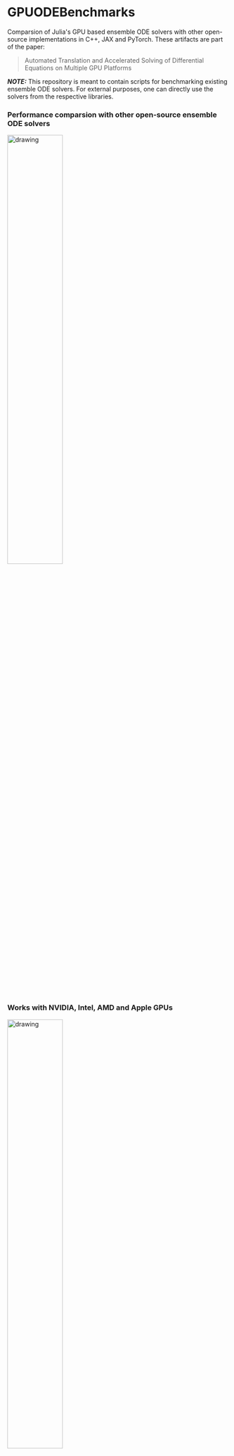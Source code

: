 # GPUODEBenchmarks
Comparsion of Julia's GPU based ensemble ODE solvers with other open-source implementations in C++, JAX and PyTorch. These artifacts are part of the paper:
> Automated Translation and Accelerated Solving of Differential Equations on Multiple GPU Platforms

**_NOTE:_**  This repository is meant to contain scripts for benchmarking existing ensemble ODE solvers. For external purposes, one can directly use the solvers from the respective libraries. 

### Performance comparsion with other open-source ensemble ODE solvers
<img src="https://github.com/utkarsh530/GPUODEBenchmarks/blob/main/paper_artifacts/figures/Lorenz_unadaptive.png" alt="drawing" width="50%"/>

### Works with NVIDIA, Intel, AMD and Apple GPUs
<img src="https://github.com/utkarsh530/GPUODEBenchmarks/blob/main/paper_artifacts/figures/Multi_GPU_unadaptive.png" alt="drawing" width="50%"/>

# Reproduction of the benchmarks
Running the benchmarks requires setting up packages for different programs. Please follow `README_<program>.md` for setting up and installation instructions. After the setup and installation is done, the timings for the ODE solvers can be simply done via the bash script `run_benchmark.sh`. The syntax is:

```console
$ ./run_benchmark.sh -p <program> -d <device> -m <model> -n <max_trajectories>
```

With the acceptable flag arguments as:

```
<program> = {"julia","jax","pytorch","cpp"}
<device> = {"cpu","gpu"}
<model> = {"ode","sde"}
<max_trajectories> = N (Eg. 1024)
```
The script will run the respective program for different trajectories $n$ for $8\le n \le N$, with jumps of multiple of 4. The scripts for JAX, PyTorch and C++ (MPGOS) is available only for GPU ODE solvers.

## Configuring GPU

For the purpose of benchmarking the ODE solvers, the NVIDIA CUDA backend is used. Please ensure that all related drivers and CUDA Toolkit is installed in your workstation. The recommended CUDAToolkit is >= 11. One can check the installation by runnning:

```console
$ nvidia-smi
```
If the toolkit is installed correctly, one will get a message similar to below:

```
+-----------------------------------------------------------------------------+
| NVIDIA-SMI 510.108.03   Driver Version: 510.108.03   CUDA Version: 11.6     |
|-------------------------------+----------------------+----------------------+
| GPU  Name        Persistence-M| Bus-Id        Disp.A | Volatile Uncorr. ECC |
| Fan  Temp  Perf  Pwr:Usage/Cap|         Memory-Usage | GPU-Util  Compute M. |
|                               |                      |               MIG M. |
|===============================+======================+======================|
|   0  Tesla V100-PCIE...  On   | 00000000:D8:00.0 Off |                  Off |
| N/A   28C    P0    25W / 150W |      0MiB / 32768MiB |      0%      Default |
|                               |                      |                  N/A |
+-------------------------------+----------------------+----------------------+
...
```
Additionally, for benchmarking CUDA C++, the NVIDIA CUDA C++ compiler is also required. One can check for the installation as:

```console
$ nvcc
```
When installed successfully, should return something like this:

```
nvcc fatal   : No input files specified; use option --help for more information
```
**_NOTE:_**: For using CUDA with Julia, one can use [CUDA.jl](https://github.com/JuliaGPU/CUDA.jl) directly, as described in the section "Getting started with Julia". It installs the requires binaries automatically.  


## Getting started with Julia

### Install Julia
Firstly, we'll need to install Julia. The user can download the binaries from the [official JuliaLang website](https://julialang.org/downloads/) or follow this [tutorial](https://julialang.org/downloads/platform/). Alternatively, one can use the convenience of a [Julia version multiplexer](https://github.com/JuliaLang/juliaup). The recommended OS for installation is Linux. **The recommended Julia version is v1.8**. For using AMD GPUs, please install v1.9.

### Add Julia to your PATH
Execute this command in your shell or add this entry to your `.bashrc` or `.profile` file:

```console
$ export PATH="$PATH:/path/to/<Julia directory>/bin"
````

Now try:

```console
$ julia
```

If the steps are followed correctly, the Julia terminal will show without any errors.

## Getting ready for running Julia GPU solvers

### Installing CUDA.jl

We'll need to install CUDA.jl for benchmarking. It is the only backend which is compatible with the ODE solvers in JAX, PyTorch and MPGOS. However, our ODE solvers are compatible with multiple backends. See details further for running the ODE solvers with different backends.
To do so, one can simply follow the below process in the Julia Terminal:

```julia
using Pkg
Pkg.activate()
Pkg.update()
Pkg.install("CUDA")
```
This installs the CUDA library in the global enviroment. This might take some while. After connection, try running:

```julia
using CUDA
CUDA.versioninfo()
CuArray(rand(2)) #Testing by allocating an array on GPU
```
If the above steps runs without errors, congratulations, your CUDA.jl installation is successful.

### Instantiating libraries for benchmarking

The GPU solvers are part of the repository, DiffEqGPU.jl. These scripts simply invoke the solvers from the library and collect timings for benchmarking. We will instantiate and precompile all the packages beforehand to avoid the wait times during benchmarking. The folder `./GPU_ODE_Julia` contains all the related scripts for the GPU solvers. Start the Julia session as:

```console
$ julia --project="/path/to/<GPUODEBenchmarks>/GPU_ODE_Julia" --threads=auto
```

Now, in the Julia terminal, run:

```julia
using Pkg
Pkg.instantiate()
Pkg.precompile()
```

It might take some time to precompile.

### Running benchmarks

Now we are set to benchmark the ODE solvers. To do so, simply in the console, type:

```console
$ cd /path/to/<GPUODEBenchmarks>
$ bash ./run_benchmark.sh -p julia -d gpu -m ode
```
